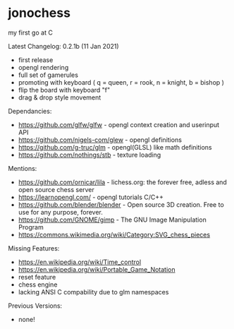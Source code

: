 # jonochess
my first go at C

Latest Changelog: 0.2.1b (11 Jan 2021)
- first release
- opengl rendering
- full set of gamerules
- promoting with keyboard ( q = queen, r = rook, n = knight, b = bishop )
- flip the board with keyboard "f"
- drag & drop style movement

Dependancies:
- https://github.com/glfw/glfw       - opengl context creation and userinput API
- https://github.com/nigels-com/glew - opengl definitions
- https://github.com/g-truc/glm      - opengl(GLSL) like math definitions
- https://github.com/nothings/stb    - texture loading

Mentions:
- https://github.com/ornicar/lila    - lichess.org: the forever free, adless and open source chess server
- https://learnopengl.com/           - opengl tutorials C/C++
- https://github.com/blender/blender - Open source 3D creation. Free to use for any purpose, forever.
- https://github.com/GNOME/gimp      - The GNU Image Manipulation Program
- https://commons.wikimedia.org/wiki/Category:SVG_chess_pieces

Missing Features:
- https://en.wikipedia.org/wiki/Time_control
- https://en.wikipedia.org/wiki/Portable_Game_Notation
- reset feature
- chess engine
- lacking ANSI C compability due to glm namespaces

Previous Versions:
- none!
